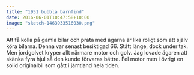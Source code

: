 ```yaml
---
title: "1951 bubbla barnfind"
date: 2016-06-01T10:47:58+10:00 
image: "sketch-1463933516030.png"
---
```


Att få kolla på gamla bilar och prata med ägarna är lika roligt som att själv köra bilarna. Denna var senast besiktigad 66. Stått länge, dock under tak. Men jordgolvet kryper allt närmare motor och golv. Jag lovade ägaren att skänka fyra hjul så den kunde förvaras bättre. Fel motor men i övrigt en solid originalbil som gått i jämtland hela tiden.
